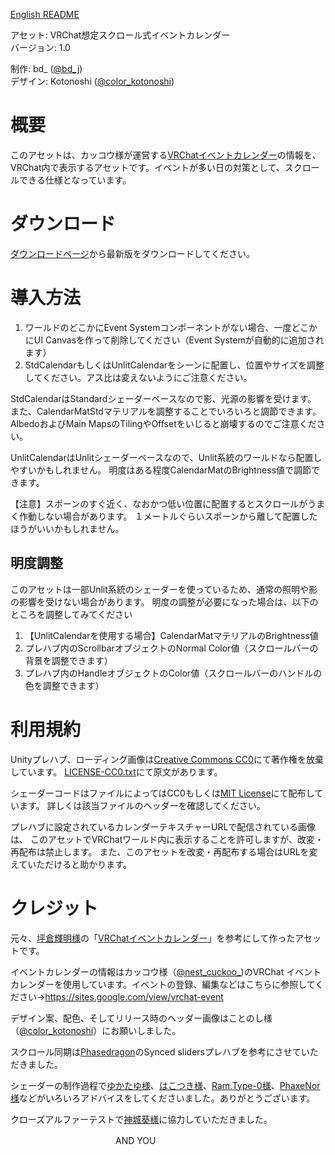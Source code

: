 [English README](https://github.com/bdunderscore/vrchat-scroll-calendar/blob/trunk/Assets/000%20bd_/ScrollEventCalendar/README-en.md)

アセット: VRChat想定スクロール式イベントカレンダー<br>
バージョン: 1.0

制作: bd_ ([@bd_j][1])<br>
デザイン: Kotonoshi ([@color_kotonoshi][2])

[1]: https://twitter.com/bd_j
[2]: https://twitter.com/color_kotonoshi

# 概要
このアセットは、カッコウ様が運営する[VRChatイベントカレンダー][10]の情報を、VRChat内で表示するアセットです。イベントが多い日の対策として、スクロールできる仕様となっています。

[10]: https://sites.google.com/view/vrchat-event

# ダウンロード

[ダウンロードページ][11]から最新版をダウンロードしてください。

[11]: https://github.com/bdunderscore/vrchat-scroll-calendar/releases

# 導入方法

1. ワールドのどこかにEvent Systemコンポーネントがない場合、一度どこかにUI Canvasを作って削除してください（Event Systemが自動的に追加されます）
2. StdCalendarもしくはUnlitCalendarをシーンに配置し、位置やサイズを調整してください。アス比は変えないようにご注意ください。

StdCalendarはStandardシェーダーベースなので影、光源の影響を受けます。
また、CalendarMatStdマテリアルを調整することでいろいろと調節できます。
AlbedoおよびMain MapsのTilingやOffsetをいじると崩壊するのでご注意ください。

UnlitCalendarはUnlitシェーダーベースなので、Unlit系統のワールドなら配置しやすいかもしれません。
明度はある程度CalendarMatのBrightness値で調節できます。

【注意】スポーンのすぐ近く、なおかつ低い位置に配置するとスクロールがうまく作動しない場合があります。
１メートルぐらいスポーンから離して配置したほうがいいかもしれません。

## 明度調整
このアセットは一部Unlit系統のシェーダーを使っているため、通常の照明や影の影響を受けない場合があります。
明度の調整が必要になった場合は、以下のところを調整してみてください

1. 【UnlitCalendarを使用する場合】CalendarMatマテリアルのBrightness値
2. プレハブ内のScrollbarオブジェクトのNormal Color値（スクロールバーの背景を調整できます）
3. プレハブ内のHandleオブジェクトのColor値（スクロールバーのハンドルの色を調整できます）

# 利用規約
Unityプレハブ、ローディング画像は[Creative Commons CC0][41]にて著作権を放棄しています。
[LICENSE-CC0.txt](LICENSE-CC0.txt)にて原文があります。

シェーダーコードはファイルによってはCC0もしくは[MIT License][42]にて配布しています。
詳しくは該当ファイルのヘッダーを確認してください。

プレハブに設定されているカレンダーテキスチャーURLで配信されている画像は、
このアセットでVRChatワールド内に表示することを許可しますが、改変・再配布は禁止します。
また、このアセットを改変・再配布する場合はURLを変えていただけると助かります。

[41]: https://creativecommons.org/publicdomain/zero/1.0/deed.ja 
[42]: LICENSE-MIT.txt

# クレジット
元々、[坪倉輝明様][59]の「[VRChatイベントカレンダー][60]」を参考にして作ったアセットです。

イベントカレンダーの情報はカッコウ様（[@nest_cuckoo_][51])のVRChat イベントカレンダーを使用しています。イベントの登録、編集などはこちらに参照してください→https://sites.google.com/view/vrchat-event

デザイン案、配色、そしてリリース時のヘッダー画像はことのし様（[@color_kotonoshi][52]）にお願いしました。

スクロール同期は[Phasedragon][53]のSynced slidersプレハブを参考にさせていただきました。

シェーダーの制作過程で[ゆかたゆ様][54]、[はこつき様][55]、[Ram.Type-0様][56]、[PhaxeNor様][57]などがいろいろアドバイスをしてくださいました。ありがとうございます。

クローズアルファーテストで[神城葵様][58]に協力していただきました。

　　　　　　　　　　　　AND YOU

[51]: https://twitter.com/nest_cuckoo_
[52]: https://twitter.com/color_kotonoshi
[53]: https://twitter.com/phasedragoon
[54]: https://twitter.com/yukata_yu
[55]: https://twitter.com/re_hako_moon
[56]: https://twitter.com/Ram_Type64_Mod0
[57]: https://twitter.com/PhaxeNor
[58]: https://twitter.com/aoi3192
[59]: https://twitter.com/kohack_v
[60]: https://booth.pm/ja/items/1223535
